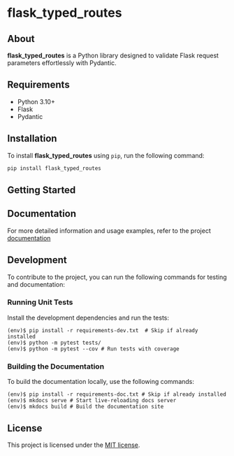 # flask_typed_routes

## About

**flask_typed_routes** is a Python library designed to validate Flask request parameters effortlessly with Pydantic.

## Requirements

- Python 3.10+
- Flask
- Pydantic

## Installation

To install **flask_typed_routes** using `pip`, run the following command:

```bash
pip install flask_typed_routes
```

## Getting Started

## Documentation

For more detailed information and usage examples, refer to the
project [documentation](https://rmoralespp.github.io/flask_typed_routes/)

## Development

To contribute to the project, you can run the following commands for testing and documentation:

### Running Unit Tests

Install the development dependencies and run the tests:

```
(env)$ pip install -r requirements-dev.txt  # Skip if already installed
(env)$ python -m pytest tests/
(env)$ python -m pytest --cov # Run tests with coverage
```

### Building the Documentation

To build the documentation locally, use the following commands:

```
(env)$ pip install -r requirements-doc.txt # Skip if already installed
(env)$ mkdocs serve # Start live-reloading docs server
(env)$ mkdocs build # Build the documentation site
```

## License

This project is licensed under the [MIT license](LICENSE).